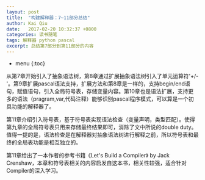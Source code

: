 ```yaml
---
layout: post
title:  "构建解释器：7~11部分总结"
author: Kai Qiu
date:   2017-02-20 10:32:37 +0800
categories: 读书随笔
tags: 解释器 python pascal
excerpt: 总结第7部分到第11部分的内容
---
```


* menu
{:toc}

从第7章开始引入了抽象语法树，第8章通过扩展抽象语法树引入了单元运算符'+/-'。第9章扩展pascal语法支持，扩展方法和第8章是一样的，支持begin/end语句，赋值语句，引入全局符号表，存储变量内容。第10章也是语法扩展，支持更多的语法（pragram,var,代码注释）能够识别pascal程序模式，可以算是一个初具功能的解释器了。

第11章介绍引入符号表，基于符号表实现语法检查（变量声明，类型匹配）。使得第九章的全局符号表只用来存储最终结果即可，消除了文中所说的double duty。值得一提的是，语法检查是在解释器对抽象语法树进行解释之前，所以符号表和最终的全局表功能是相互独立的。

第11章给出了一本作者的参考书籍《Let's Build a Compiler》 by Jack Crenshaw，本章和符号表相关的内容启发自这本书，相关性较强，适合针对Compiler的深入学习。
